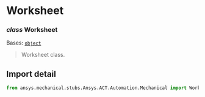 # Worksheet

<a id="Worksheet"></a>

### *class* Worksheet

Bases: [`object`](https://docs.python.org/3/library/functions.html#object)

> Worksheet class.

> <!-- !! processed by numpydoc !! -->

<a id="import-detail"></a>

## Import detail

```python
from ansys.mechanical.stubs.Ansys.ACT.Automation.Mechanical import Worksheet
```
